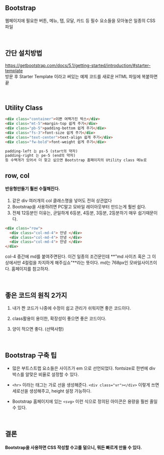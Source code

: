 ## Bootstrap
웹페이지에 필요한 버튼, 메뉴, 탭, 모달, 카드 등 필수 요소들을 모아놓은 일종의 CSS 파일  

<br>


## 간단 설치방법 

https://getbootstrap.com/docs/5.1/getting-started/introduction/#starter-template   
방문 후 Starter Template 이라고 써있는 예제 코드를 새로운 HTML 파일에 복붙하면 끝

<br>

## Utility Class 
```html
<div class="container">이쁜 여백가진 박스</div>
<div class="mt-5">margin-top 쉽게 주기</div>
<div class="pb-5">padding-bottom 쉽게 주기</div>
<div class="fs-3">font-size 쉽게 주기</div>
<div class="text-center">text-align 쉽게 주기</div>
<div class="fw-bold">font-weight 쉽게 주기</div>
 
padding-left 는 ps-5 (start의 약자)
padding-right 는 pe-5 (end의 약자)
등 수백개가 있어서 더 찾고 싶으면 Bootstrap 홈페이지의 Utility class 메뉴로
```

## row, col
#### 반응형만들기 훨씬 수월해진다.
1. 같은 div 여러개의 col 클래스명을 넣어도 전혀 상관없다
2. Bootstrap을 사용하려면 PC말고 모바일 레이아웃부터 만드는게 훨씬 쉽다.
3. 전체 12등분인 이유는, 균일하게 6등분, 4등분, 3등분, 2등분하기 매우 쉽기때문이다.
```html
<div class="row">
  <div class="col-md-4"> 안녕 </div>
  <div class="col-md-4"> 안녕 </div>
  <div class="col-md-4"> 안녕 </div> 
</div>
```
col-4 중간에 md를 붙여주면된다. 이건 일종의 조건문인데
**"md 사이즈 혹은 그 이상에서만 4컬럼을 차지하게 해주십쇼"**라는 뜻이다.
md는 768px인 모바일사이즈이다. 홈페이지를 참고하자.  

<br>

## 좋은 코드의 원칙 2가지
1. 내가 짠 코드가 나중에 수정이 쉽고 관리가 쉬워지면 좋은 코드이다.

2. class활용이 용이한, 확장성이 좋으면 좋은 코드이다.

3. 양이 적으면 좋다. (선택사항)
 
 <br>

## Bootstrap 구축 팁
- 많은 부트스트랩 요소들은 사이즈가 em 으로 선언되었다.
fontsize로 한번에 div 박스를 알맞은 비율로 설정할 수 있다.

- ```<hr>``` 이라는 태그는 가로 선을 생성해준다.
```<div class="vr"></div>``` 이렇게 쓰면 세로선을 생성해주고, height 설정 가능하다.

- Bootstrap 홈페이지에 있는 ```<svg>``` 이런 식으로 정의된 아이콘은 용량을 훨씬 줄일 수 있다.

<br>

## 결론
#### Bootstrap을 사용하면 CSS 작성할 수고를 덜으니, 뭐든 빠르게 만들 수 있다.
